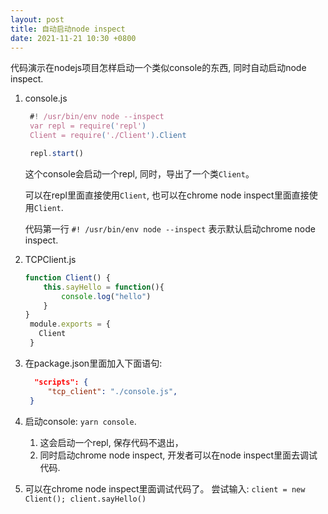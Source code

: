 ```yaml
---
layout: post
title: 自动启动node inspect
date: 2021-11-21 10:30 +0800
---
```

代码演示在nodejs项目怎样启动一个类似console的东西, 同时自动启动node inspect.

1. console.js
   ~~~js
   	#! /usr/bin/env node --inspect
	var repl = require('repl')
	Client = require('./Client').Client

	repl.start()
   ~~~
   这个console会启动一个repl, 同时，导出了一个类`Client`。

   可以在repl里面直接使用`Client`, 也可以在chrome node inspect里面直接使用`Client`.

   代码第一行 `#! /usr/bin/env node --inspect` 表示默认启动chrome node inspect.
2. TCPClient.js
   ~~~js
   function Client() {
	   this.sayHello = function(){
		   console.log("hello")
	   }
   }
   	module.exports = {
      Client
	}
   ~~~
3. 在package.json里面加入下面语句:
   ~~~json
     "scripts": {
    	"tcp_client": "./console.js",
	}
   ~~~
4. 启动console: `yarn console`.
   1. 这会启动一个repl, 保存代码不退出，
   2. 同时启动chrome node inspect, 开发者可以在node inspect里面去调试代码.
5. 可以在chrome node inspect里面调试代码了。 尝试输入: `client = new Client(); client.sayHello()`
